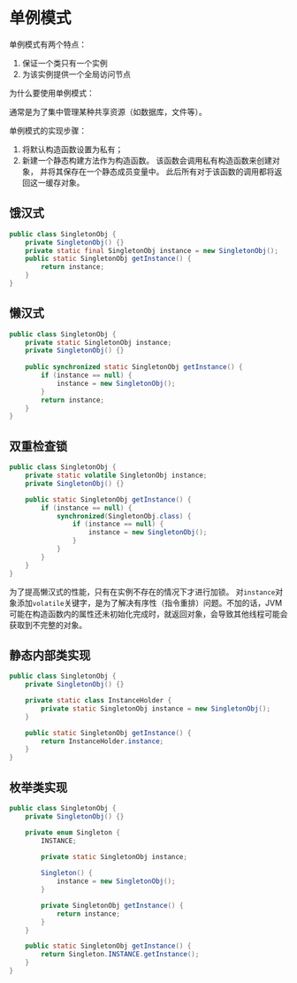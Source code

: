 # 单例模式

单例模式有两个特点：

1. 保证一个类只有一个实例
2. 为该实例提供一个全局访问节点

为什么要使用单例模式：

通常是为了集中管理某种共享资源（如数据库，文件等）。

单例模式的实现步骤：

1. 将默认构造函数设置为私有；
2. 新建一个静态构建方法作为构造函数。 该函数会调用私有构造函数来创建对象， 并将其保存在一个静态成员变量中。 此后所有对于该函数的调用都将返回这一缓存对象。

## 饿汉式

```java
public class SingletonObj {
    private SingletonObj() {}
    private static final SingletonObj instance = new SingletonObj();
    public static SingletonObj getInstance() {
        return instance;
    }
}
```

## 懒汉式

```java
public class SingletonObj {
    private static SingletonObj instance;
    private SingletonObj() {}
    
    public synchronized static SingletonObj getInstance() {
        if (instance == null) {
            instance = new SingletonObj(); 
        }
        return instance;
    }
}
```

## 双重检查锁

```java
public class SingletonObj {
    private static volatile SingletonObj instance;
    private SingletonObj() {}

    public static SingletonObj getInstance() {
        if (instance == null) {
            synchronized(SingletonObj.class) {
                if (instance == null) {
                    instance = new SingletonObj();
                }
            }
        }
    }
}
```

为了提高懒汉式的性能，只有在实例不存在的情况下才进行加锁。
对`instance`对象添加`volatile`关键字，是为了解决有序性（指令重排）问题。不加的话，JVM 可能在构造函数内的属性还未初始化完成时，就返回对象，会导致其他线程可能会获取到不完整的对象。

## 静态内部类实现

```java
public class SingletonObj {
    private SingletonObj() {}

    private static class InstanceHolder {
        private static SingletonObj instance = new SingletonObj();
    }

    public static SingletonObj getInstance() {
        return InstanceHolder.instance;
    }
}
```

## 枚举类实现

```java
public class SingletonObj {
    private SingletonObj() {}

    private enum Singleton {
        INSTANCE;

        private static SingletonObj instance;
        
        Singleton() {
            instance = new SingletonObj();
        }

        private SingletonObj getInstance() {
            return instance;
        } 
    }

    public static SingletonObj getInstance() {
        return Singleton.INSTANCE.getInstance();
    }
}
```
